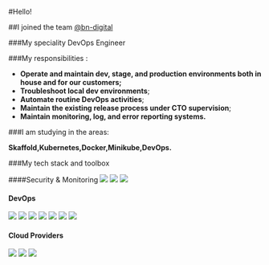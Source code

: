 #Hello!

##I joined the team [@bn-digital](https://github.com/bn-digital)

###My speciality DevOps Engineer

###My responsibilities :

* __Operate and maintain dev, stage, and production environments both in house and for our customers;__
* __Troubleshoot local dev environments__;
* __Automate routine DevOps activities__;
* __Maintain the existing release process under CTO supervision__;
* __Maintain monitoring, log, and error reporting systems.__

###I am studying in the areas: 

__Skaffold,Kubernetes,Docker,Minikube,DevOps.__

###My tech stack and toolbox

####Security & Monitoring 
<img src="https://camo.githubusercontent.com/73da961df6793c9a7b551af6405551e44e5c176bf55893ed917aebed2e2b8c3e/68747470733a2f2f696d672e736869656c64732e696f2f62616467652f53656e7472792d4572726f725f547261636b65722d696e666f726d6174696f6e616c3f7374796c653d666c61742d737175617265266c6f676f3d73656e747279266c6f676f436f6c6f723d776869746526636f6c6f723d326262633861"> <img src="https://camo.githubusercontent.com/7de29a56bc6ecf8be4c7a671e953f54a1e09ad49775e92ff22e598601f7fdab1/68747470733a2f2f696d672e736869656c64732e696f2f62616467652f536f6e6172517562652d5175616c6974795f547261636b65722d696e666f726d6174696f6e616c3f7374796c653d666c61742d737175617265266c6f676f3d736f6e617271756265266c6f676f436f6c6f723d776869746526636f6c6f723d326262633861"> <img src="https://camo.githubusercontent.com/0cb57c79eff587133462859518537dd488d7b2373803a9bde86e06dd5214d888/68747470733a2f2f696d672e736869656c64732e696f2f62616467652f5661756c742d536563726574735f53746f726167652d696e666f726d6174696f6e616c3f7374796c653d666c61742d737175617265266c6f676f3d7661756c74266c6f676f436f6c6f723d776869746526636f6c6f723d326262633861">

#### DevOps
<img src="https://camo.githubusercontent.com/c39efdf14937817b8c0a415cf5be2b728f5aad872aea831636949172654a1699/68747470733a2f2f696d672e736869656c64732e696f2f62616467652f4769746875622d5265706f7369746f72792d696e666f726d6174696f6e616c3f7374796c653d666c61742d737175617265266c6f676f3d676974687562266c6f676f436f6c6f723d776869746526636f6c6f723d326262633861"> <img src="https://camo.githubusercontent.com/cc46af9d1cbe53046b52327b783943ad1e02d986c364f20c2652b35edbc9cd77/68747470733a2f2f696d672e736869656c64732e696f2f62616467652f4769746875625f416374696f6e732d434925374343442d696e666f726d6174696f6e616c3f7374796c653d666c61742d737175617265266c6f676f3d676974687562616374696f6e73266c6f676f436f6c6f723d776869746526636f6c6f723d326262633861"> <img src="https://camo.githubusercontent.com/e879b4e563059414e27529828a78e43428e5212ec09e9715e4ffb750f60e730e/68747470733a2f2f696d672e736869656c64732e696f2f62616467652f4769746c61622d5265706f7369746f72792d696e666f726d6174696f6e616c3f7374796c653d666c61742d737175617265266c6f676f436f6c6f723d776869746526636f6c6f723d326262633861"> <img src="https://camo.githubusercontent.com/7aede870a12af537dc2b0c236f46cb55c6e0f88d1ebbf2128254620044c3b838/68747470733a2f2f696d672e736869656c64732e696f2f62616467652f4769746c61625f43492d434925374343442d696e666f726d6174696f6e616c3f7374796c653d666c61742d737175617265266c6f676f436f6c6f723d776869746526636f6c6f723d326262633861"> <img src="https://camo.githubusercontent.com/ef65778489e4aa682a24a4f6e376c5db08f9fc8124b62462db9200658a72b575/68747470733a2f2f696d672e736869656c64732e696f2f62616467652f5465727261666f726d2d496161432d696e666f726d6174696f6e616c3f7374796c653d666c61742d737175617265266c6f676f3d7465727261666f726d266c6f676f436f6c6f723d776869746526636f6c6f723d326262633861"> <img src="https://camo.githubusercontent.com/9238d0e1582b9c4089e13d9371aa62c43578689a5ae2673c2e00cc803396e914/68747470733a2f2f696d672e736869656c64732e696f2f62616467652f446f636b65722d436f6e7461696e657269736174696f6e2d696e666f726d6174696f6e616c3f7374796c653d666c61742d737175617265266c6f676f3d646f636b6572266c6f676f436f6c6f723d776869746526636f6c6f723d326262633861"> <img src="https://camo.githubusercontent.com/e369036e8ec708942ff68826e40eba1bac64048eb2c4685de26ee14df888d345/68747470733a2f2f696d672e736869656c64732e696f2f62616467652f4b756265726e657465732d4f726368657374726174696f6e2d696e666f726d6174696f6e616c3f7374796c653d666c61742d737175617265266c6f676f3d6b756265726e65746573266c6f676f436f6c6f723d776869746526636f6c6f723d326262633861">



#### __Cloud Providers__

<img src="https://camo.githubusercontent.com/b24b59b70b4a11adcf4a6358c9779c72ca7da6c2ccba1703673ed92e2524549d/68747470733a2f2f696d672e736869656c64732e696f2f62616467652f4469676974616c5f4f6365616e2d436c6f75642d696e666f726d6174696f6e616c3f7374796c653d666c61742d737175617265266c6f676f3d6469676974616c6f6365616e266c6f676f436f6c6f723d776869746526636f6c6f723d326262633861"> <img src="https://camo.githubusercontent.com/69b27b9d485e9c98854a2daf14b2238701bb5e9bdf9578f76bcf702b23c44d1d/68747470733a2f2f696d672e736869656c64732e696f2f62616467652f4157532d436c6f75642d696e666f726d6174696f6e616c3f7374796c653d666c61742d737175617265266c6f676f3d616d617a6f6e617773266c6f676f436f6c6f723d776869746526636f6c6f723d326262633861"> <img src="https://camo.githubusercontent.com/896d7f8ae5e02ed810b25178a81fc129d088c320f4f4f6a0680999d6759f2bdc/68747470733a2f2f696d672e736869656c64732e696f2f62616467652f417a7572652d436c6f75642d696e666f726d6174696f6e616c3f7374796c653d666c61742d737175617265266c6f676f3d6d6963726f736f6674617a757265266c6f676f436f6c6f723d776869746526636f6c6f723d326262633861">